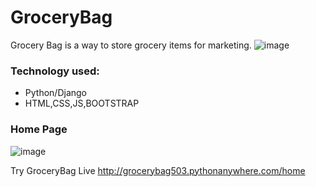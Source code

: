 # GroceryBag
Grocery Bag is a way to store grocery items for marketing.
![image](https://user-images.githubusercontent.com/67169163/124908221-b7064880-e006-11eb-9c67-c78b0e334cc6.png)
### Technology used:
<ul>
  <li>Python/Django</li>
  <li>HTML,CSS,JS,BOOTSTRAP</li>
 </ul>
 
 ### Home Page
 ![image](https://user-images.githubusercontent.com/67169163/124911378-4e20cf80-e00a-11eb-8a23-1c60fe514fc1.png)

 Try GroceryBag Live
 http://grocerybag503.pythonanywhere.com/home
